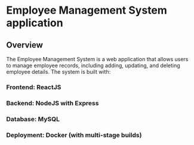 <h1>Employee Management System application</h1>

<h2>Overview</h2>

The Employee Management System is a web application that allows users to manage employee records, including adding, updating, and deleting employee details. The system is built with:

### Frontend: ReactJS

### Backend: NodeJS with Express

### Database: MySQL

### Deployment: Docker (with multi-stage builds)
